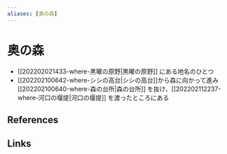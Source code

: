 ```yaml
---
aliases: [奥の森]
---
```

# 奥の森

- [[202202021433-where-黒曜の原野|黒曜の原野]] にある地名のひとつ
- [[202202100642-where-シシの高台|シシの高台]]から森に向かって進み [[202202100640-where-森の台所|森の台所]] を抜け、[[202202112237-where-河口の堰提|河口の堰提]] を渡ったところにある


## References



## Links





